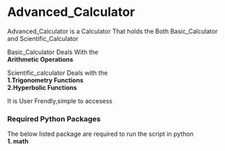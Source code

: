 # Advanced_Calculator
Advanced_Calculator is a Calculator That holds the Both Basic_Calculator and Scientific_Calculator<br/>

Basic_Calculator Deals With the <br/>
<b>Arithmetic Operations</b><br/>

Scientific_calculator Deals with the<br/>
<b>1.Trigonometry Functions</b><br/>
<b>2.Hyperbolic Functions</b><br/>

It is User Frendly,simple to accesess<br/>

### Required Python Packages
The below listed package are required to run the script in python<br/>
<b>1. math</b><br/>

 
